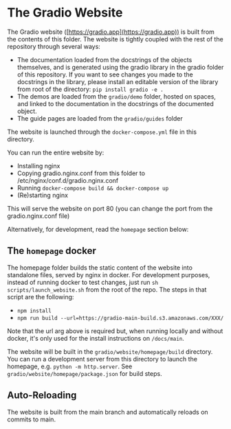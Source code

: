 # The Gradio Website

The Gradio website ([https://gradio.app](https://gradio.app)) is built from the contents of this folder. The website is tightly coupled with the rest of the repository through several ways:

- The documentation loaded from the docstrings of the objects themselves, and is generated using the gradio library in the gradio folder of this repository. If you want to see changes you made to the docstrings in the library, please install an editable version of the library from root of the directory: `pip install gradio -e .`
- The demos are loaded from the `gradio/demo` folder, hosted on spaces, and linked to the documentation in the docstrings of the documented object. 
- The guide pages are loaded from the `gradio/guides` folder

The website is launched through the `docker-compose.yml` file in this directory. 

You can run the entire website by:
- Installing nginx
- Copying gradio.nginx.conf from this folder to /etc/nginx/conf.d/gradio.nginx.conf 
- Running `docker-compose build && docker-compose up`
- (Re)starting nginx

This will serve the website on port 80 (you can change the port from the gradio.nginx.conf file)

Alternatively, for development, read the `homepage` section below:

## The `homepage` docker

The homepage folder builds the static content of the website into standalone files, served by nginx in docker. For development purposes, instead of running docker to test changes, just run `sh scripts/launch_website.sh` from the root of the repo. The steps in that script are the following: 

- `npm install`
- `npm run build --url=https://gradio-main-build.s3.amazonaws.com/XXX/`

Note that the url arg above is required but, when running locally and without docker, it's only used for the install instructions on `/docs/main`. 

The website will be built in the `gradio/website/homepage/build` directory. You can run a development server from this directory to launch the homepage, e.g. `python -m http.server`. See `gradio/website/homepage/package.json` for build steps.

## Auto-Reloading

The website is built from the main branch and automatically reloads on commits to main.
